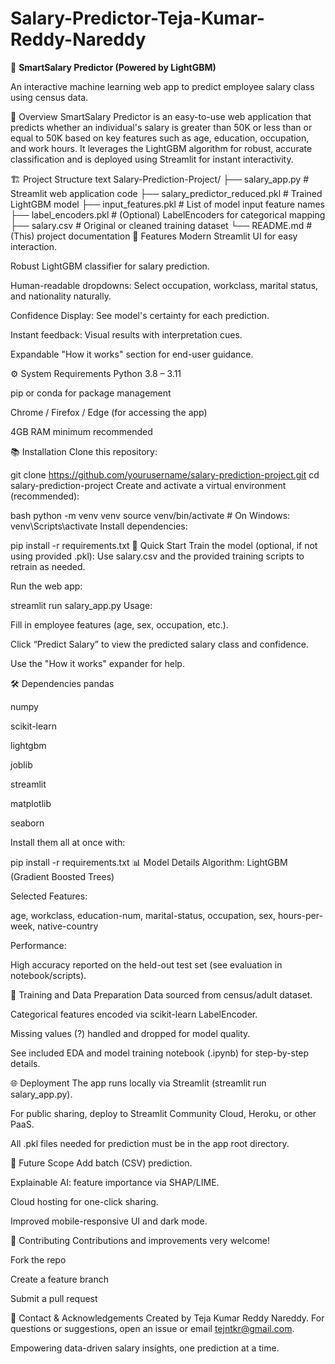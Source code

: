 # Salary-Predictor-Teja-Kumar-Reddy-Nareddy

💼 **SmartSalary Predictor (Powered by LightGBM)**

An interactive machine learning web app to predict employee salary class using census data.

🚀 Overview
SmartSalary Predictor is an easy-to-use web application that predicts whether an individual's salary is greater than 50K or less than or equal to 50K based on key features such as age, education, occupation, and work hours. It leverages the LightGBM algorithm for robust, accurate classification and is deployed using Streamlit for instant interactivity.

🏗️ Project Structure
text
Salary-Prediction-Project/
├── salary_app.py                 # Streamlit web application code
├── salary_predictor_reduced.pkl  # Trained LightGBM model
├── input_features.pkl            # List of model input feature names
├── label_encoders.pkl            # (Optional) LabelEncoders for categorical mapping
├── salary.csv                    # Original or cleaned training dataset
└── README.md                     # (This) project documentation
📝 Features
Modern Streamlit UI for easy interaction.

Robust LightGBM classifier for salary prediction.

Human-readable dropdowns: Select occupation, workclass, marital status, and nationality naturally.

Confidence Display: See model's certainty for each prediction.

Instant feedback: Visual results with interpretation cues.

Expandable "How it works" section for end-user guidance.

⚙️ System Requirements
Python 3.8 – 3.11

pip or conda for package management

Chrome / Firefox / Edge (for accessing the app)

4GB RAM minimum recommended

📚 Installation
Clone this repository:

git clone https://github.com/yourusername/salary-prediction-project.git
cd salary-prediction-project
Create and activate a virtual environment (recommended):

bash
python -m venv venv
source venv/bin/activate  # On Windows: venv\Scripts\activate
Install dependencies:

pip install -r requirements.txt
🏁 Quick Start
Train the model (optional, if not using provided .pkl):
Use salary.csv and the provided training scripts to retrain as needed.

Run the web app:

streamlit run salary_app.py
Usage:

Fill in employee features (age, sex, occupation, etc.).

Click “Predict Salary” to view the predicted salary class and confidence.

Use the "How it works" expander for help.

🛠️ Dependencies
pandas

numpy

scikit-learn

lightgbm

joblib

streamlit

matplotlib

seaborn

Install them all at once with:

pip install -r requirements.txt
📊 Model Details
Algorithm: LightGBM (Gradient Boosted Trees)

Selected Features:

age, workclass, education-num, marital-status, occupation, sex, hours-per-week, native-country

Performance:

High accuracy reported on the held-out test set (see evaluation in notebook/scripts).

📂 Training and Data Preparation
Data sourced from census/adult dataset.

Categorical features encoded via scikit-learn LabelEncoder.

Missing values (?) handled and dropped for model quality.

See included EDA and model training notebook (.ipynb) for step-by-step details.

🌐 Deployment
The app runs locally via Streamlit (streamlit run salary_app.py).

For public sharing, deploy to Streamlit Community Cloud, Heroku, or other PaaS.

All .pkl files needed for prediction must be in the app root directory.

🔮 Future Scope
Add batch (CSV) prediction.

Explainable AI: feature importance via SHAP/LIME.

Cloud hosting for one-click sharing.

Improved mobile-responsive UI and dark mode.

🤝 Contributing
Contributions and improvements very welcome!

Fork the repo

Create a feature branch

Submit a pull request

📧 Contact & Acknowledgements
Created by Teja Kumar Reddy Nareddy.
For questions or suggestions, open an issue or email tejntkr@gmail.com.

Empowering data-driven salary insights, one prediction at a time.
